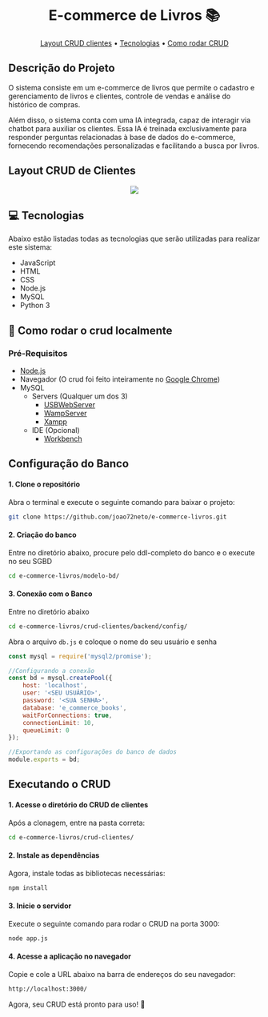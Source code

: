
<h1 align="center" style="font-weight: bold;">E-commerce de Livros 📚</h1>

<p align="center">
 <a href="#crud">Layout CRUD clientes</a> •
 <a href="#tech">Tecnologias</a> • 
 <a href="#started">Como rodar CRUD</a> 
</p>

<h2>Descrição do Projeto</h2>

<p align="left">
  <p>O sistema consiste em um e-commerce de livros que permite o cadastro e gerenciamento de livros e clientes, controle de vendas e análise do histórico de compras.</p>

  <p>Além disso, o sistema conta com uma IA integrada, capaz de interagir via chatbot para auxiliar os clientes. Essa IA é treinada exclusivamente para responder perguntas relacionadas à base de dados do e-commerce, fornecendo recomendações personalizadas e facilitando a busca por livros.</p>
 
</p>

<h2 id="crud">Layout CRUD de Clientes</h2>

<div align="center">
    <img src="https://github.com/user-attachments/assets/2a457ace-c8ed-42b7-b307-b11dd7519564">
</div>

<h2 id="tech">💻 Tecnologias</h2>

Abaixo estão listadas todas as tecnologias que serão utilizadas para realizar este sistema:

- JavaScript
- HTML
- CSS
- Node.js
- MySQL
- Python 3

<h2 id="started">🚀 Como rodar o crud localmente</h2>

<h3>Pré-Requisitos</h3>

- [Node.js](https://nodejs.org/pt)
- Navegador (O crud foi feito inteiramente no [Google Chrome](https://www.google.pt/intl/pt-PT/chrome/?brand=FHFK&ds_kid=43700076570751463&gad_source=1&gclid=CjwKCAjwnPS-BhBxEiwAZjMF0qoMYAhnW_TjZMxq-DQQjfiJw79PMomQhhoNvzEn79KgchseT9NmbxoCSQ0QAvD_BwE&gclsrc=aw.ds))
- MySQL
  - Servers (Qualquer um dos 3)
    - [USBWebServer](https://usbwebserver.yura.mk.ua/)
    - [WampServer](https://www.wampserver.com/en/)
    - [Xampp](https://www.apachefriends.org/pt_br/index.html)
  - IDE (Opcional)
    - [Workbench](https://www.mysql.com/products/workbench/)


## Configuração do Banco

#### 1. Clone o repositório
Abra o terminal e execute o seguinte comando para baixar o projeto:

```bash
git clone https://github.com/joao72neto/e-commerce-livros.git
```

#### 2. Criação do banco
Entre no diretório abaixo, procure pelo ddl-completo do banco e o execute no seu SGBD
```bash
cd e-commerce-livros/modelo-bd/
```

#### 3. Conexão com o Banco
Entre no diretório abaixo

```bash
cd e-commerce-livros/crud-clientes/backend/config/

```

Abra o arquivo ```db.js``` e coloque o nome do seu usuário e senha

```javaScript
const mysql = require('mysql2/promise');

//Configurando a conexão
const bd = mysql.createPool({
    host: 'localhost',
    user: '<SEU USUÁRIO>',
    password: '<SUA SENHA>',
    database: 'e_commerce_books',
    waitForConnections: true,
    connectionLimit: 10,
    queueLimit: 0
});

//Exportando as configurações do banco de dados
module.exports = bd;
```
## Executando o CRUD

#### 1. Acesse o diretório do CRUD de clientes
Após a clonagem, entre na pasta correta:

```bash
cd e-commerce-livros/crud-clientes/
```

#### 2. Instale as dependências
Agora, instale todas as bibliotecas necessárias:

```bash
npm install
```

#### 3. Inicie o servidor
Execute o seguinte comando para rodar o CRUD na porta 3000:

```bash
node app.js
```
#### 4. Acesse a aplicação no navegador
Copie e cole a URL abaixo na barra de endereços do seu navegador:

```bash
http://localhost:3000/
```
Agora, seu CRUD está pronto para uso! 🚀

